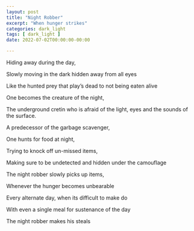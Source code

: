 ```yaml
---
layout: post
title: "Night Robber"
excerpt: "When hunger strikes"
categories: dark_light
tags: [ dark_light ]
date: 2022-07-02T00:00:00-00:00

---
```


Hiding away during the day, 

Slowly moving in the dark hidden away from all eyes

Like the hunted prey that play’s dead to not being eaten alive


One becomes the creature of the night,

The underground cretin who is afraid of the light, eyes and the sounds of the surface.


A predecessor of the garbage scavenger,

One hunts for food at night,

Trying to knock off un-missed items,

Making sure to be undetected and hidden under the camouflage


The night robber slowly picks up items,

Whenever the hunger becomes unbearable 

Every alternate day, when its difficult to make do

With even a single meal for sustenance of the day

The night robber makes his steals